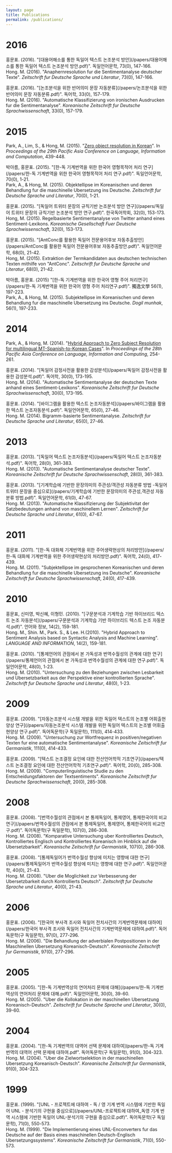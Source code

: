 ```yaml
---
layout: page
title: Publications
permalink: /publications/
---
```


# 2016
홍문표. (2016). "[대용어해소를 통한 독일어 텍스트 논조분석 방안](/papers/대용어해소를 통한 독일어 텍스트 논조분석 방안.pdf)". 독일언어문학, 73(0), 147-166. <br/>
Hong. M. (2016). "Anaphernresolution fur die Sentimentanalyse deutscher Texte". *Zeitschrift fur Deutsche Sprache und Literatur*, 73(0), 147-166.

홍문표. (2016). "[논조분석을 위한 반어의미 문장 자동분류](/papers/논조분석을 위한 반어의미 문장 자동분류.pdf)". 독어학, 33(0), 157-179.<br/>
Hong. M. (2016). "Automatische Klassifizierung von ironischen Ausdrucken fur die Sentimentanalyse". *Koreanische Zeitschrift fur Deutsche Sprachwissenschaft*, 33(0), 157-179.

# 2015
Park, A., Lim, S., & Hong, M. (2015). "[Zero object resolution in Korean](https://www.aclweb.org/anthology/Y15-1050.pdf)". In *Proceedings of the 29th Pacific Asia Conference on Language, Information and Computation*, 439-448.

박아름, 홍문표. (2015). "[한-독 기계번역을 위한 한국어 영형목적어 처리 연구](/papers/한-독 기계번역을 위한 한국어 영형목적어 처리 연구.pdf)". 독일언어문학, 70(0), 1-21.<br/>
Park, A., & Hong, M. (2015). Objektellipse im Koreanischen und deren Behandlung fur die maschinelle Ubersetzung ins Deutsche. *Zeitschrift fur Deutsche Sprache und Literatur*, 70(0), 1-21.     

홍문표. (2015). "[독일어 트위터 문장의 규칙기반 논조분석 방안 연구](/papers/독일어 트위터 문장의 규칙기반 논조분석 방안 연구.pdf)". 한국독어학회, 32(0), 153-173. <br/>
Hong, M. (2015). Regelbasierte Sentimentanalyse von Twitter anhand eines Sentiment-Lexikons. *Koreanische Gesellschaft Fuer Deutsche Sprachwissenschaft*, 32(0), 153-173.

홍문표. (2015). "[AntConc를 활용한 독일어 전문용어후보 자동추출방안](/papers/AntConc를 활용한 독일어 전문용어후보 자동추출방안.pdf)". 독일언어문학, 68(0), 21-42. <br/>
Hong, M. (2015). Extraktion der Termkandidaten aus deutschen technischen Texten mithilfe von "AntConc". *Zeitschrift fur Deutsche Sprache und Literatur*, 68(0), 21-42.

박아름, 홍문표. (2015) "[한-독 기계번역을 위한 한국어 영형 주어 처리연구](/papers/한-독 기계번역을 위한 한국어 영형 주어 처리연구.pdf)". 獨逸文學 56(1), 197-223. <br/>
Park, A., & Hong, M. (2015). Subjektellipse im Koreanischen und deren Behandlung fur die maschinelle Ubersetzung ins Deutsche. *Dogil munhak*, 56(1), 197-233.

# 2014
Park, A., & Hong, M. (2014). "[Hybrid Approach to Zero Subject Resolution for multilingual MT-Spanish-to-Korean Cases](https://www.aclweb.org/anthology/Y14-1031.pdf)". In *Proceedings of the 28th Pacific Asia Conference on Language, Information and Computing*, 254-261. 

홍문표. (2014). "[독일어 감정사전을 활용한 감성분석](/papers/독일어 감정사전을 활용한 감성분석.pdf)". 독어학, 30(0), 173-195. <br/>
Hong. M. (2014). "Automatische Sentimentanalyse der deutschen Texte anhand eines Sentiment-Lexikons". *Koreanische Zeitschrift fur Deutsche Sprachwissenschaft*, 30(0), 173-195.

홍문표. (2014). "[바이그램을 활용한 텍스트 논조자동분석](/papers/바이그램을 활용한 텍스트 논조자동분석.pdf)". 독일언어문학, 65(0), 27-46. <br/>
Hong. M. (2014). Bigramm-basierte Sentimentanalyse. *Zeitschrift fur Deutsche Sprache und Literatur*, 65(0), 27-46.

# 2013
홍문표. (2013). "[독일어 텍스트 논조자동분석](/papers/독일어 텍스트 논조자동분석.pdf)". 독어학, 28(0), 361-383. <br/>
Hong. M. (2013). "Automatische Sentimentanalyse deutscher Texte". *Koreanische Zeitschrift fur Deutsche Sprachwissenschaft*, 28(0), 361-383.

홍문표. (2013). "[기계학습에 기반한 문장의미의 주관성/객관성 자동분류 방법 -독일어 트위터 문장을 중심으로](/papers/기계학습에 기반한 문장의미의 주관성,객관성 자동분류 방법.pdf)". 독일언어문학, 61(0), 47-67.<br/>
Hong. M. (2013). "Automatische Klassifizierung der Subjektivitat der Satzbedeutungen anhand von maschinellem Lernen". *Zeitschrift fur Deutsche Sprache und Literatur*, 61(0), 47-67.

# 2011
홍문표. (2011). "[한-독 대화체 기계번역을 위한 주어생략현상의 처리방안](/papers/한-독 대화체 기계번역을 위한 주어생략현상의 처리방안.pdf)". 독어학, 24(0), 417-439.<br/>
Hong. M. (2011). "Subjektellipse im gesprochenen Koreanischen und deren Behandlung fur die maschinelle Ubersetzung ins Deutsche". *Koreanische Zeitschrift fur Deutsche Sprachwissenschaft*, 24(0), 417-439.

# 2010
홍문표, 신미영, 박신혜, 이형민. (2010). "[구문분석과 기계학습 기반 하이브리드 텍스트 논조 자동분석](/papers/구문분석과 기계학습 기반 하이브리드 텍스트 논조 자동분석.pdf)". 언어와 정보, 14(2), 159-181.<br/>
Hong. M., Shin. M., Park. S., & Lee. H.(2010). "Hybrid Approach to Sentiment Analysis based on Syntactic Analysis and Machine Learning". *LANGUAGE AND INFORMATION*, 14(2), 159-181.

홍문표. (2010). "[통제언어의 관점에서 본 가독성과 번역수월성의 관계에 대한 연구](/papers/통제언어의 관점에서 본 가독성과 번역수월성의 관계에 대한 연구.pdf)". 독일언어문학, 48(0), 1-23. <br/>
Hong. M. (2010). "Untersuchung zu den Beziehungen zwischen Lesbarkeit und Ubersetzbarkeit aus der Perspektive einer kontrollierten Sprache". *Zeitschrift fur Deutsche Sprache und Literatur*, 48(0), 1-23.

# 2009
홍문표. (2009). "[자동논조분석 시스템 개발을 위한 독일어 텍스트의 논조별 어휘출현양상 연구](/papers/자동논조분석 시스템 개발을 위한 독일어 텍스트의 논조별 어휘출현양상 연구.pdf)". 독어독문학(구 독일문학), 111(0), 414-433.<br/>
Hong. M. (2009). "Untersuchung zur Wortfrequenz in positiven/negativen Texten fur eine automatische Sentimentanalyse". *Koreanische Zeitschrift fur Germanistik*, 111(0), 414-433.

홍문표. (2009). "[텍스트 논조결정 요인에 대한 전산언어학적 기초연구](/papers/텍스트 논조결정 요인에 대한 전산언어학적 기초연구.pdf)". 독어학, 20(0), 285-308.<br/>
Hong. M. (2009). "Computerlinguistische Studie zu den Entscheidungsfaktoren der Textsentiments". *Koreanische Zeitschrift fur Deutsche Sprachwissenschaft*, 20(0), 285-308.

# 2008
홍문표. (2008). "[번역수월성의 관점에서 본 통제독일어, 통제영어, 통제한국어의 비교연구](/papers/번역수월성의 관점에서 본 통제독일어, 통제영어, 통제한국어의 비교연구.pdf)". 독어독문학(구 독일문학), 107(0), 286-308. <br/>
Hong. M. (2008). "Komparative Untersuchung uber Kontrolliertes Deutsch, Kontrolliertes Englisch und Kontrolliertes Koreanisch im Hinblick auf die Ubersetzbarkeit". *Koreanische Zeitschrift fur Germanistik*, 107(0), 286-308.

홍문표. (2008). "[통제독일어가 번역수월성 향상에 미치는 영향에 대한 연구](/papers/통제독일어가 번역수월성 향상에 미치는 영향에 대한 연구.pdf)". 독일언어문학, 40(0), 21-43.<br/>
Hong. M. (2008). "Uber die Moglichkeit zur Verbesserung der Ubersetzbarkeit durch Kontrollierts Deutsch". *Zeitschrift fur Deutsche Sprache und Literatur*, 40(0), 21-43.

# 2006
홍문표. (2006). "[한국어 부사격 조사와 독일어 전치사간의 기계번역문제에 대하여](/papers/한국어 부사격 조사와 독일어 전치사간의 기계번역문제에 대하여.pdf)". 독어독문학(구 독일문학), 97(0), 277-296. <br/>
Hong. M. (2006). "Die Behandlung der adverbialen Postpositionen in der Maschinellen Ubersetzung Koreanisch-Deutsch". *Koreanische Zeitschrift fur Germanistik*, 97(0), 277-296.

# 2005
홍문표. (2005). "[한-독 기계번역상의 연어처리 문제에 대해](/papers/한-독 기계번역상의 연어처리 문제에 대해.pdf)". 독일언어문학, 30(0), 39-60. <br/>
Hong. M. (2005). "Uber die Kollokation in der maschinellen Ubersetzung Koreanisch-Deutsch". *Zeitschrift fur Deutsche Sprache und Literatur*, 30(0), 39-60.

# 2004
홍문표. (2004). "[한-독 기계번역의 대역어 선택 문제에 대하여](papers/한-독 기계번역의 대역어 선택 문제에 대하여.pdf". 독어독문학(구 독일문학), 91(0), 304-323. <br/>
Hong. M. (2004). "Uber die Zielwortselektion in der maschinellen Ubersetzung Koreanisch-Deutsch". *Koreanische Zeitschrift fur Germanistik*, 91(0), 304-323.

# 1999
홍문표. (1999). "[UNL - 프로젝트에 대하여 - 독 / 영 기계 번역 시스템에 기반한 독일어 UNL - 분석기의 구현을 중심으로](/papers/UNL-프로젝트에 대하여_독영 기계 번역 시스템에 기반한 독일어 UNL-분석기의 구현을 중심으로.pdf)". 독어독문학(구 독일문학), 71(0), 550-573. <br/>
Hong. M. (1999). "Die Implementierung eines UNL-Enconverters fur das Deutsche auf der Basis eines maschinellen Deutsch-Englisch Ubersetzungssystems". *Koreanische Zeitschrift fur Germanistik*, 71(0), 550-573.
